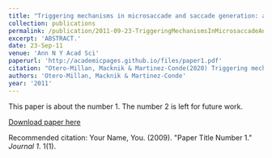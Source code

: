 ```yaml
---
title: "Triggering mechanisms in microsaccade and saccade generation: a novel proposal."
collection: publications
permalink: /publication/2011-09-23-TriggeringMechanismsInMicrosaccadeAndSaccadeGeneration_ANovelPr
excerpt: 'ABSTRACT.'
date: 23-Sep-11
venue: 'Ann N Y Acad Sci'
paperurl: 'http://academicpages.github.io/files/paper1.pdf'
citation: "Otero-Millan, Macknik & Martinez-Conde(2020) Triggering mechanisms in microsaccade and saccade generation: a novel proposal.. Ann N Y Acad Sci. 2011 Sep;1233:107-16. "
authors: 'Otero-Millan, Macknik & Martinez-Conde'
year: '2011'
---
```

This paper is about the number 1. The number 2 is left for future work.

[Download paper here](http://academicpages.github.io/files/paper1.pdf)

Recommended citation: Your Name, You. (2009). "Paper Title Number 1." <i>Journal 1</i>. 1(1).
